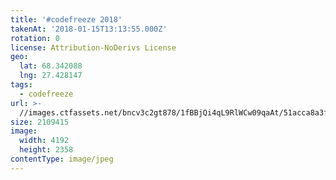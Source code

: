 ```yaml
---
title: '#codefreeze 2018'
takenAt: '2018-01-15T13:13:55.000Z'
rotation: 0
license: Attribution-NoDerivs License
geo:
  lat: 68.342088
  lng: 27.428147
tags:
  - codefreeze
url: >-
  //images.ctfassets.net/bncv3c2gt878/1fBBjQi4qL9RlWCw09qaAt/51acca8a3f030029ab3f09d0dba41fd6/codefreeze-2018_25929242638_o
size: 2109415
image:
  width: 4192
  height: 2358
contentType: image/jpeg
---
```



